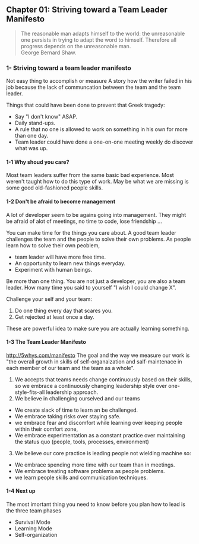 ## Chapter 01: Striving toward a Team Leader Manifesto

>The reasonable man adapts himself to the world: the unreasonable one persists in trying to adapt the word to himself. Therefore all progress depends on the unreasonable man.  
George Bernard Shaw.

###  1- Striving toward a team leader manifesto
Not easy thing to accomplish or measure
A story how the writer failed in his job because the lack of communcation between the team and the team leader.

Things that could have been done to prevent that Greek tragedy:
  * Say "I don't know" ASAP.
  * Daily stand-ups.
  * A rule that no one is allowed to work on something in his own for more than one day.
  * Team leader could have done a one-on-one meeting weekly do discover what was up.

#### 1-1 Why shoud you care?

  Most team leaders suffer from the same basic bad experience. Most weren't taught how to do this type of work. May be what we are missing is some good old-fashioned people skills.

#### 1-2 Don't be afraid to become management

  A lot of developer seem to be agains going into management. They might be afraid of alot of meetings, no time to code, lose friendship ...

You can make time for the things you care about. A good team leader challenges the team and the people to solve their own problems. As people learn how to solve their own peoblem, 
* team leader will have more free time.
* An opportunity to learn new things everyday.
* Experiment with human beings.

Be more than one thing. You are not just a developer, you are also a team leader. How many time you said to yourself "I wish I could change X".

Challenge your self and your team:

1. Do one thing every day that scares you.
2. Get rejected at least once a day.

These are powerful idea to make sure you are actually learning something.

#### 1-3 The Team Leader Manifesto

http://5whys.com/manifesto
The goal and the way we measure our work is "the overall growth in skills of self-organaization and salf-maintenace in each member of our team and the team as a whole".

1. We accepts that teams needs change continuously based on their skills, so we embrace a continuously changing leadership style over one-style-fits-all leadership approach.
2. We believe in challenging ourselved and our teams
  * We create slack of time to learn an be challenged.
  * We embrace taking risks over staying safe.
  * we embrace fear and discomfort while learning over keeping people within their comfort zone,
  * We embrace experimentation as a constant practice over maintaining the status quo (people, tools, processes, environment)
3. We believe our core practice is leading people not wielding machine so:
  * We embrace spending more time with our team than in meetings.
  * We embrace treating software problems as people problems.
  * we learn people skills and communication techniques.

#### 1-4 Next up

The most imortant thing you need to know before you plan how to lead is the three team phases
  * Survival Mode
  * Learning Mode
  * Self-organization    
